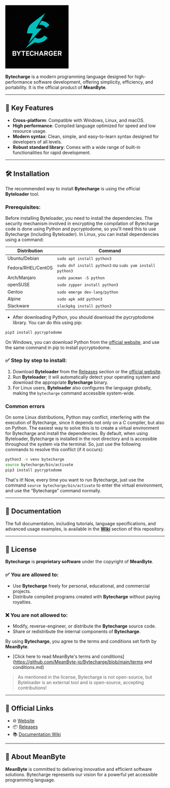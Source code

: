 <img src='bytecharge.png' width='200'>

**Bytecharge** is a modern programming language designed for high-performance software development, offering simplicity, efficiency, and portability. It is the official product of **MeanByte**.

---

## 🚀 **Key Features**

* **Cross-platform**: Compatible with Windows, Linux, and macOS.
* **High performance**: Compiled language optimized for speed and low resource usage.
* **Modern syntax**: Clean, simple, and easy-to-learn syntax designed for developers of all levels.
* **Robust standard library**: Comes with a wide range of built-in functionalities for rapid development.

---

## 🛠️ **Installation**

The recommended way to install **Bytecharge** is using the official **Byteloader** tool.

### **Prerequisites:**
Before installing Byteloader, you need to install the dependencies. The security mechanism involved in encrypting the compilation of Bytecharge code is done using Python and pycryptodome, so you'll need this to use Bytecharge (including Byteloader). In Linux, you can install dependencies using a command:

| Distribution       | Command                                                  |
| ------------------ | -------------------------------------------------------- |
| Ubuntu/Debian      | `sudo apt install python3`                               |
| Fedora/RHEL/CentOS | `sudo dnf install python3` ou `sudo yum install python3` |
| Arch/Manjaro       | `sudo pacman -S python`                                  |
| openSUSE           | `sudo zypper install python3`                            |
| Gentoo             | `sudo emerge dev-lang/python`                            |
| Alpine             | `sudo apk add python3`                                   |
| Slackware          | `slackpkg install python3`                               |

- After downloading Python, you should download the pycryptodome library. You can do this using pip:
```sh
pip3 install pycryptodome
```

On Windows, you can download Python from the [official website](https://www.python.org/downloads/windows/), and use the same command in pip to install pycryptodome.


### ✅ **Step by step to install:**

1. Download **Byteloader** from the [Releases](https://github.com/MeanByte-io/Bytecharge/releases) section or the [official website](https://bytecharger.42web.io).
2. Run **Byteloader**; it will automatically detect your operating system and download the appropriate **Bytecharge** binary.
3. For Linux users, **Byteloader** also configures the language globally, making the `bytecharge` command accessible system-wide.

### Common errors
On some Linux distributions, Python may conflict, interfering with the execution of Bytecharge, since it depends not only on a C compiler, but also on Python. The easiest way to solve this is to create a virtual environment for Bytecharge and install the dependencies. By default, when using Byteloader, Bytecharge is installed in the root directory and is accessible throughout the system via the terminal. So, just use the following commands to resolve this conflict (if it occurs):
```sh
python3 -m venv bytecharge
source bytecharge/bin/activate
pip3 install pycryptodome
```
That's it! Now, every time you want to run Bytecharge, just use the command `source bytecharge/bin/activate` to enter the virtual environment, and use the “Bytecharge” command normally.

---

## 📖 **Documentation**

The full documentation, including tutorials, language specifications, and advanced usage examples, is available in the **[Wiki](https://github.com/MeanByte/Bytecharge/wiki)** section of this repository.

---

## 📄 **License**

**Bytecharge** is **proprietary software** under the copyright of **MeanByte**.

### ✅ **You are allowed to:**

* Use **Bytecharge** freely for personal, educational, and commercial projects.
* Distribute compiled programs created with **Bytecharge** without paying royalties.

### ❌ **You are not allowed to:**

* Modify, reverse-engineer, or distribute the **Bytecharge** source code.
* Share or redistribute the internal components of **Bytecharge**.

By using **Bytecharge**, you agree to the terms and conditions set forth by **MeanByte**.

- [Click here to read MeanByte's terms and conditions](https://github.com/MeanByte-io/Bytecharge/blob/main/terms and conditions.md)

> As mentioned in the license, Bytecharge is not open-source, but Byteloader is an external tool and is open-source, accepting contributions!

---

## 🔗 **Official Links**

* 🌐 [Website](https://bytecharger.42web.io)
* 📦 [Releases](https://github.com/MeanByte-io/Bytecharge/releases)
* 📚 [Documentation Wiki](https://github.com/MeanByte-io/Bytecharge/wiki)

---

## 🏢 **About MeanByte**

**MeanByte** is committed to delivering innovative and efficient software solutions. Bytecharge represents our vision for a powerful yet accessible programming language.
